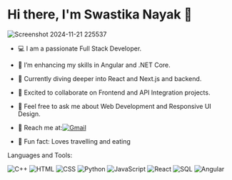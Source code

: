 # Hi there, I'm Swastika Nayak 👋
![Screenshot 2024-11-21 225537](https://github.com/user-attachments/assets/8cec8d2a-0523-4002-a46e-e1a35933bd30)

- 💻 I am a passionate Full Stack Developer.
- 🚀 I’m enhancing my skills in Angular and .NET Core.
- 🌱 Currently diving deeper into React and Next.js and backend.
- 🤝 Excited to collaborate on Frontend and API Integration projects.
- 💬 Feel free to ask me about Web Development and Responsive UI Design.
- 📧 Reach me at:[![Gmail](https://img.icons8.com/color/48/000000/gmail-new.png)](mailto:swastikanayak22@gmail.com)

- 🎯 Fun fact: Loves travelling and eating 

Languages and Tools:

![C++](https://img.shields.io/badge/C++-00599C?style=for-the-badge&logo=cplusplus&logoColor=white)
![HTML](https://img.shields.io/badge/HTML-239120?style=for-the-badge&logo=html5&logoColor=white)
![CSS](https://img.shields.io/badge/CSS-1572B6?style=for-the-badge&logo=css3&logoColor=white)
![Python](https://img.shields.io/badge/Python-3776AB?style=for-the-badge&logo=python&logoColor=white)
![JavaScript](https://img.shields.io/badge/JavaScript-F7DF1E?style=for-the-badge&logo=javascript&logoColor=black)
![React](https://img.shields.io/badge/React-20232A?style=for-the-badge&logo=react&logoColor=61DAFB)
![SQL](https://img.shields.io/badge/SQL-003B57?style=for-the-badge&logo=postgresql&logoColor=white)
![Angular](https://img.shields.io/badge/Angular-DD0031?style=for-the-badge&logo=angular&logoColor=white)

